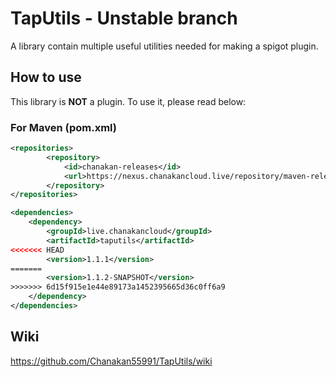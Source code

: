 # TapUtils - Unstable branch

A library contain multiple useful utilities needed for making a spigot plugin.

## How to use

This library is **NOT** a plugin. To use it, please read below:

### For Maven (pom.xml)


```pom.xml
<repositories>
        <repository>
            <id>chanakan-releases</id>
            <url>https://nexus.chanakancloud.live/repository/maven-releases/</url>
        </repository>
</repositories>

<dependencies>
    <dependency>
        <groupId>live.chanakancloud</groupId>
        <artifactId>taputils</artifactId>
<<<<<<< HEAD
        <version>1.1.1</version>
=======
        <version>1.1.2-SNAPSHOT</version>
>>>>>>> 6d15f915e1e44e89173a1452395665d36c0ff6a9
    </dependency>
</dependencies>
```
## Wiki
https://github.com/Chanakan55991/TapUtils/wiki
